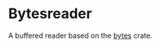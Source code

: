 # Bytesreader

A buffered reader based on the [bytes] crate.

[bytes]: https://crates.io/crates/bytes